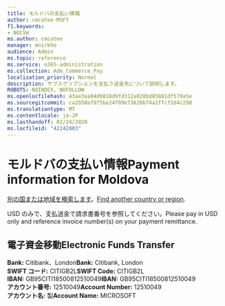 ```yaml
---
title: モルドバの支払い情報
author: cmcatee-MSFT
f1.keywords:
- NOCSH
ms.author: cmcatee
manager: mnirkhe
audience: Admin
ms.topic: reference
ms.service: o365-administration
ms.collection: Adm_Commerce_Pay
localization_priority: Normal
description: サブスクリプションを支払う送金先について説明します。
ROBOTS: NOINDEX, NOFOLLOW
ms.openlocfilehash: 43ae3ea04d0818d9fd312a020bd85881df579a5e
ms.sourcegitcommit: ca2b58ef8f5be24f09e73620b74a1ffcf2d4c290
ms.translationtype: MT
ms.contentlocale: ja-JP
ms.lasthandoff: 02/24/2020
ms.locfileid: "42242003"
---
```

# <a name="payment-information-for-moldova"></a><span data-ttu-id="12129-103">モルドバの支払い情報</span><span class="sxs-lookup"><span data-stu-id="12129-103">Payment information for Moldova</span></span>

<span data-ttu-id="12129-104">[別の国または地域を検索します](../billing-and-payments/pay-for-your-subscription.md)。</span><span class="sxs-lookup"><span data-stu-id="12129-104">[Find another country or region](../billing-and-payments/pay-for-your-subscription.md).</span></span> 

<span data-ttu-id="12129-105">USD のみで、支払送金で請求書番号を参照してください。</span><span class="sxs-lookup"><span data-stu-id="12129-105">Please pay in USD only and reference invoice number(s) on your payment remittance.</span></span>

## <a name="electronic-funds-transfer"></a><span data-ttu-id="12129-106">電子資金移動</span><span class="sxs-lookup"><span data-stu-id="12129-106">Electronic Funds Transfer</span></span>

<span data-ttu-id="12129-107">**Bank:** Citibank、London</span><span class="sxs-lookup"><span data-stu-id="12129-107">**Bank:** Citibank, London</span></span>  
<span data-ttu-id="12129-108">**SWIFT コード:** CITIGB2L</span><span class="sxs-lookup"><span data-stu-id="12129-108">**SWIFT Code:** CITIGB2L</span></span>  
<span data-ttu-id="12129-109">**IBAN:** GB95CITI18500812510049</span><span class="sxs-lookup"><span data-stu-id="12129-109">**IBAN:** GB95CITI18500812510049</span></span>  
<span data-ttu-id="12129-110">**アカウント番号:** 12510049</span><span class="sxs-lookup"><span data-stu-id="12129-110">**Account Number:** 12510049</span></span>  
<span data-ttu-id="12129-111">**アカウント名:** 製</span><span class="sxs-lookup"><span data-stu-id="12129-111">**Account Name:** MICROSOFT</span></span>  